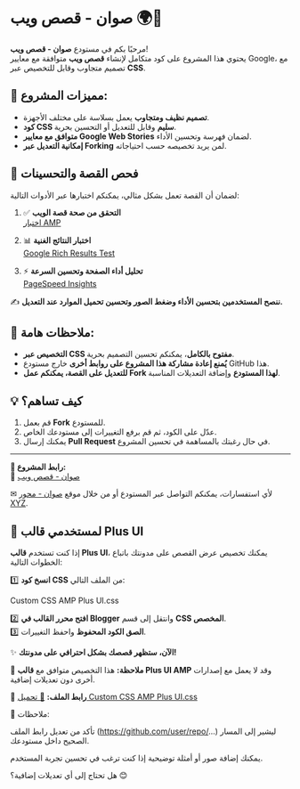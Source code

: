 # صوان - قصص ويب 🌍📖

مرحبًا بكم في مستودع **صوان - قصص ويب**!  
يحتوي هذا المشروع على كود متكامل لإنشاء **قصص ويب** متوافقة مع معايير Google، مع تصميم متجاوب وقابل للتخصيص عبر **CSS**.

## 🔹 مميزات المشروع:
- **تصميم نظيف ومتجاوب** يعمل بسلاسة على مختلف الأجهزة.
- **كود CSS سليم** وقابل للتعديل أو التحسين بحرية.
- **متوافق مع معايير Google Web Stories** لضمان فهرسة وتحسين الأداء.
- **إمكانية التعديل عبر Forking** لمن يريد تخصيصه حسب احتياجاته.

## 🚀 فحص القصة والتحسينات
لضمان أن القصة تعمل بشكل مثالي، يمكنكم اختبارها عبر الأدوات التالية:

1. ✅ **التحقق من صحة قصة الويب**  
   [اختبار AMP](https://search.google.com/test/amp/result?id=wBvlgXYffUAC_LUh_Yn1oA)

2. 📊 **اختبار النتائج الغنية**  
   [Google Rich Results Test](https://search.google.com/test/rich-results/result?id=3wnFKnzfsNo19DOBWJe8mg)

3. ⚡ **تحليل أداء الصفحة وتحسين السرعة**  
   [PageSpeed Insights](https://pagespeed.web.dev/analysis/https-webstory-siwane-xyz-amp-story-html/w400hlacb4?form_factor=mobile)

✍ **ننصح المستخدمين بتحسين الأداء وضغط الصور وتحسين تحميل الموارد عند التعديل.**

## 📌 ملاحظات هامة:
- **التخصيص عبر CSS مفتوح بالكامل**، يمكنكم تحسين التصميم بحرية.
- **يُمنع إعادة مشاركة هذا المشروع على روابط أخرى** خارج مستودع GitHub هذا.
- **للتعديل على القصة، يمكنكم عمل Fork لهذا المستودع** وإضافة التعديلات المناسبة.

## 💡 كيف تساهم؟
1. قم بعمل **Fork** للمستودع.
2. عدّل على الكود، ثم قم برفع التغييرات إلى مستودعك الخاص.
3. يمكنك إرسال **Pull Request** في حال رغبتك بالمساهمة في تحسين المشروع.

---

**🔗 رابط المشروع:**  
📌 [صوان - قصص ويب](https://webstory.siwane.xyz/amp-story.html)  

✉ لأي استفسارات، يمكنكم التواصل عبر المستودع أو من خلال موقع [صوان - محور XYZ](https://siwane.xyz).

## 📌 لمستخدمي قالب Plus UI

إذا كنت تستخدم **قالب Plus UI**، يمكنك تخصيص عرض القصص على مدونتك باتباع الخطوات التالية:

1️⃣ **انسخ كود CSS** من الملف التالي:

Custom CSS AMP Plus UI.css

2️⃣ **افتح محرر القالب في Blogger** وانتقل إلى قسم **CSS المخصص**.  
3️⃣ **الصق الكود المحفوظ** واحفظ التغييرات.  

✨ **الآن، ستظهر قصصك بشكل احترافي على مدونتك!**  

📢 **ملاحظة:** هذا التخصيص متوافق مع **قالب Plus UI AMP** وقد لا يعمل مع إصدارات أخرى دون تعديلات إضافية.

🔗 **رابط الملف:** [📂 تحميل Custom CSS AMP Plus UI.css](https://github.com/user/repo/blob/main/Custom%20CSS%20AMP%20Plus%20UI.css)

📌 ملاحظات:

تأكد من تعديل رابط الملف (https://github.com/user/repo/...) ليشير إلى المسار الصحيح داخل مستودعك.

يمكنك إضافة صور أو أمثلة توضيحية إذا كنت ترغب في تحسين تجربة المستخدم.


هل تحتاج إلى أي تعديلات إضافية؟ 😊

